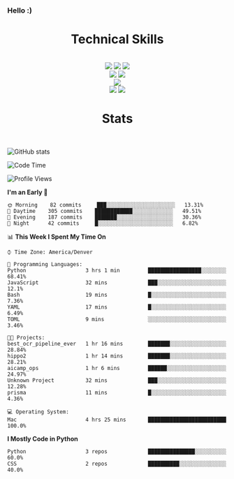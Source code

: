 ### Hello :)

<div align='center'>
  <h1>Technical Skills</h1><br>
  <img src = "https://img.shields.io/badge/-HTML5-E34F26?style=flat&logo=html5&logoColor=white"> <img src = "https://img.shields.io/badge/-CSS3-1572B6?style=flat&logo=css3&logoColor=white"> <img src="https://img.shields.io/badge/-Bootstrap-563D7C?style=flat&logo=bootstrap&logoColor=white"> <br />
  <img src="https://img.shields.io/badge/-django-black?style=flat&logo=django"> <img src="https://img.shields.io/badge/-Flask-0d7963?style=flat&logo=flask&logoColor=white"> <br/>
  <img src="https://img.shields.io/badge/-Python%203-black?style=flat&logo=python&logoColor=white"> <br/>
  <img src="https://img.shields.io/badge/-Problem%20Solving-ffa804?style=flat"> <img src="https://img.shields.io/badge/-Database%20Management-4d008f?style=flat"> <br>
</div>

<div align='center'>
  <h1>Stats</h1><br>
</div>

![GitHub stats](https://github-readme-stats.vercel.app/api?username=neverabsolute&count_private=true&include_all_commits=true&bg_color=0D1117&text_color=F3F3F3&title_color=E1E1E1)

<!--START_SECTION:waka-->
![Code Time](http://img.shields.io/badge/Code%20Time-464%20hrs%207%20mins-blue)

![Profile Views](http://img.shields.io/badge/Profile%20Views-5-blue)

**I'm an Early 🐤** 

```text
🌞 Morning    82 commits     ███░░░░░░░░░░░░░░░░░░░░░░   13.31% 
🌆 Daytime    305 commits    ████████████░░░░░░░░░░░░░   49.51% 
🌃 Evening    187 commits    ███████░░░░░░░░░░░░░░░░░░   30.36% 
🌙 Night      42 commits     █░░░░░░░░░░░░░░░░░░░░░░░░   6.82%

```


📊 **This Week I Spent My Time On** 

```text
⌚︎ Time Zone: America/Denver

💬 Programming Languages: 
Python                   3 hrs 1 min         █████████████████░░░░░░░░   68.41% 
JavaScript               32 mins             ███░░░░░░░░░░░░░░░░░░░░░░   12.1% 
Bash                     19 mins             █░░░░░░░░░░░░░░░░░░░░░░░░   7.36% 
YAML                     17 mins             █░░░░░░░░░░░░░░░░░░░░░░░░   6.49% 
TOML                     9 mins              ░░░░░░░░░░░░░░░░░░░░░░░░░   3.46%

🐱‍💻 Projects: 
best_ocr_pipeline_ever   1 hr 16 mins        ███████░░░░░░░░░░░░░░░░░░   28.84% 
hippo2                   1 hr 14 mins        ███████░░░░░░░░░░░░░░░░░░   28.21% 
aicamp_ops               1 hr 6 mins         ██████░░░░░░░░░░░░░░░░░░░   24.97% 
Unknown Project          32 mins             ███░░░░░░░░░░░░░░░░░░░░░░   12.28% 
prisma                   11 mins             █░░░░░░░░░░░░░░░░░░░░░░░░   4.36%

💻 Operating System: 
Mac                      4 hrs 25 mins       █████████████████████████   100.0%

```

**I Mostly Code in Python** 

```text
Python                   3 repos             ███████████████░░░░░░░░░░   60.0% 
CSS                      2 repos             ██████████░░░░░░░░░░░░░░░   40.0%

```



<!--END_SECTION:waka-->
